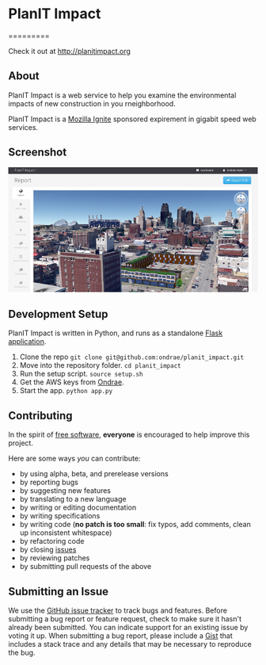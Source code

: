 # PlanIT Impact
=========

Check it out at <a href="http://planitimpact.org">http://planitimpact.org</a>

## <a name="about"></a>About

PlanIT Impact is a web service to help you examine the environmental impacts of new construction in you rneighborhood.

PlanIT Impact is a <a href="https://mozillaignite.org/">Mozilla Ignite</a> sponsored expirement in gigabit speed web services.

## <a name="screenshot"></a>Screenshot
![PlanIT Impact Screenshot](/static/img/screenshot.png "PlanIT Impact Screenshot")

## <a name="development-setup"></a>Development Setup

PlanIT Impact is written in Python, and runs as a standalone [Flask application](http://flask.pocoo.org/).

1. Clone the repo `git clone git@github.com:ondrae/planit_impact.git`
2. Move into the repository folder. `cd planit_impact`
3. Run the setup script. `source setup.sh`
4. Get the AWS keys from [Ondrae](https://github.com/ondrae).
5. Start the app. `python app.py`

## <a name="contributing"></a>Contributing
In the spirit of [free software][free-sw], **everyone** is encouraged to help
improve this project.

[free-sw]: http://www.fsf.org/licensing/essays/free-sw.html

Here are some ways *you* can contribute:

* by using alpha, beta, and prerelease versions
* by reporting bugs
* by suggesting new features
* by translating to a new language
* by writing or editing documentation
* by writing specifications
* by writing code (**no patch is too small**: fix typos, add comments, clean up
  inconsistent whitespace)
* by refactoring code
* by closing [issues][]
* by reviewing patches
* by submitting pull requests of the above

[issues]: https://github.com/ondrae/planit_impact/issues

## <a name="issues"></a>Submitting an Issue
We use the [GitHub issue tracker][issues] to track bugs and features. Before
submitting a bug report or feature request, check to make sure it hasn't
already been submitted. You can indicate support for an existing issue by
voting it up. When submitting a bug report, please include a [Gist][] that
includes a stack trace and any details that may be necessary to reproduce the
bug.

[gist]: https://gist.github.com/

